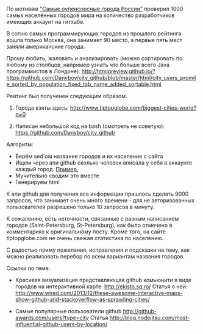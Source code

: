 По мотивам <a href="http://geektimes.ru/post/262692/">"Самые оупенсорсные города России"</a> проверил 1000 самых населённых городов мира на количество разработчиков имеющих аккаунт на гитхабе.

В сотню самых программирующих городов из прошлого рейтинга вошла только Москва, она занимает 90 место, а первые пять мест заняли американские города.

Прошу любить, жаловать и анализировать (можно сортировать по любому из столбцов, например узнать что больше всего Java программистов в Лондоне):
http://htmlpreview.github.io/?https://github.com/Danyboy/city_github/blob/master/html/city_users_promile_sorted_by_population_fixed_tab_name_added_sortable.html

Рейтинг был полученен следующим образом.

1) Города взяты здесь:
http://www.tiptopglobe.com/biggest-cities-world?p=0 

2) Написан небольшой код на bash (смотреть не советую):
https://github.com/Danyboy/city_github

Алгоритм:
- Берём sed'ом название городов и их население с сайта
- Ищем через апи github сколько человек вписала у себя в аккаунте каждый город. <a href="https://github.com/search?utf8=%E2%9C%93&q=location%3AParis">Пример.</a>
- Мучительно сводим это вместе
- Генерируем html

К апи github для получения все информации пришлось сделать 9000 запросов, что занимает очень много времени - для не авторизованных пользователей разрешено только 10 запросов в минуту.

К сожалению, есть неточности, связанные с разным написанием городов (Saint-Petersburg, St-Petersburg), как было отмечено в комментариях к оригинальному посту. Кроме того, на сайте tiptopglobe.com не очень свежая статистика по населению.

С радостью приму пожелания, исправления и подсказки на тему, как можно реализовать перебор по всем вариантам названия городов.


Ссылки по теме:

- Красивая визуализация представляющая github комьюнити в виде городов на интерактивной карте:
http://ekisto.sq.ro/
Статья о ней:
http://www.wired.com/2013/12/these-awesome-interactive-maps-show-github-and-stackoverflow-as-sprawling-cities/

- Самые популярные пользователи github
http://github-awards.com/users?type=city
Статья 
http://blog.nodejitsu.com/most-influential-github-users-by-location/
